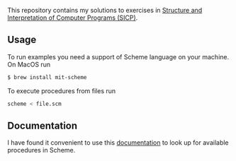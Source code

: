 
This repository contains my solutions to exercises in [Structure and Interpretation of Computer Programs (SICP)](https://mitpress.mit.edu/sicp/full-text/book/book.html).

## Usage

To run examples you need a support of Scheme language on your machine. 
On MacOS run

```bash
$ brew install mit-scheme
```

To execute procedures from files run

```bash
scheme < file.scm
```

## Documentation

I have found it convenient to use this [documentation](https://www.scheme.com/tspl3/tspl_1.html#./tspl:h0) to look up for available procedures in Scheme.